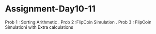 # Assignment-Day10-11
Prob 1 : Sorting Arithmetic   .  Prob 2 :FlipCoin Simulation .    Prob 3 : FlipCoin Simulationi with Extra calculations
